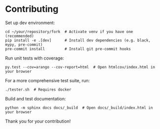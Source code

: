 # Contributing

Set up dev environment:
```shell
cd ~/your/repository/fork  # Activate venv if you have one (recommended)
pip install -e .[dev]      # Install dev dependencies (e.g. black, mypy, pre-commit)
pre-commit install         # Install git pre-commit hooks
```

Run unit tests with coverage:

```shell
py.test --cov=arango --cov-report=html  # Open htmlcov/index.html in your browser
```

For a more comprehensive test suite, run:

```shell
./tester.sh  # Requires docker
```

Build and test documentation:

```shell
python -m sphinx docs docs/_build  # Open docs/_build/index.html in your browser
```

Thank you for your contribution!
